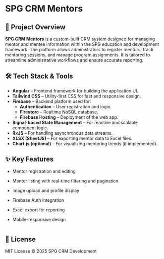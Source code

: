 # SPG CRM Mentors

## 📌 Project Overview

**SPG CRM Mentors** is a custom-built CRM system designed for managing mentor and mentee information within the SPG education and development framework. The platform allows administrators to register mentors, track mentoring sessions, and manage program assignments. It is tailored to streamline administrative workflows and ensure accurate reporting.

## 🛠 Tech Stack & Tools

- **Angular** – Frontend framework for building the application UI.
- **Tailwind CSS** – Utility-first CSS for fast and responsive design.
- **Firebase** – Backend platform used for:
  - **Authentication** – User registration and login.
  - **Firestore** – Realtime NoSQL database.
  - **Firebase Hosting** – Deployment of the web app.
- **Signal-based State Management** – For reactive and scalable component logic.
- **RxJS** – For handling asynchronous data streams.
- **XLSX (SheetJS)** – For exporting mentor data to Excel files.
- **Chart.js (optional)** – For visualizing mentoring trends (if implemented).

## ✨ Key Features

- Mentor registration and editing
- Mentor listing with real-time filtering and pagination
- Image upload and profile display
- Firebase Auth integration
- Excel export for reporting
- Mobile-responsive design

   ```

## 📄 License

MIT License © 2025 SPG CRM Development
